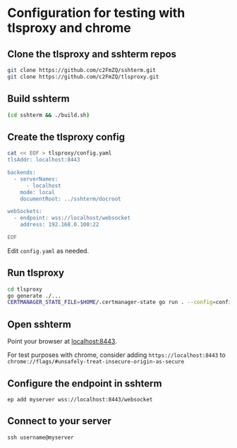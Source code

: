 # Configuration for testing with tlsproxy and chrome

## Clone the tlsproxy and sshterm repos

```bash
git clone https://github.com/c2FmZQ/sshterm.git
git clone https://github.com/c2FmZQ/tlsproxy.git
```

## Build sshterm

```bash
(cd sshterm && ./build.sh)
```

## Create the tlsproxy config

```bash
cat << EOF > tlsproxy/config.yaml
tlsAddr: localhost:8443

backends:
  - serverNames:
      - localhost
    mode: local
    documentRoot: ../sshterm/docroot

webSockets:
  - endpoint: wss://localhost/websocket
    address: 192.168.0.100:22

EOF
```

Edit `config.yaml` as needed.

## Run tlsproxy

```bash
cd tlsproxy
go generate ./...
CERTMANAGER_STATE_FILE=$HOME/.certmanager-state go run . --config=config.yaml --passphrase=test --use-ephemeral-certificate-manager
```

## Open sshterm

Point your browser at [localhost:8443](https://localhost:8443).

For test purposes with chrome, consider adding `https://localhost:8443` to `chrome://flags/#unsafely-treat-insecure-origin-as-secure`

## Configure the endpoint in sshterm

```
ep add myserver wss://localhost:8443/websocket
```

## Connect to your server

```
ssh username@myserver
```


